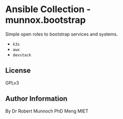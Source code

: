 # Ansible Collection - munnox.bootstrap

Simple open roles to bootstrap services and systems.

* `k3s`
* `awx`
* `devstack`

License
-------

GPLv3

Author Information
------------------

By Dr Robert Munnoch PhD Meng MIET
